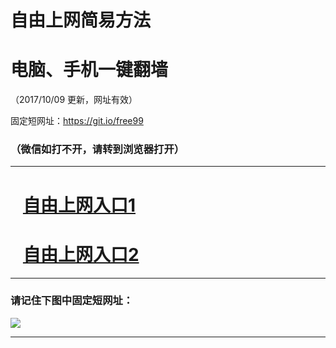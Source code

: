 ﻿# 自由上网简易方法

# 电脑、手机一键翻墙

（2017/10/09 更新，网址有效）

固定短网址：https://git.io/free99

### （微信如打不开，请转到浏览器打开）


***





# &nbsp;&nbsp; <a href="http://ft178942400.fwq-tz-1001.info/fwqtz01.html?t=10090013379 " target="_blank">自由上网入口1</a>
# &nbsp;&nbsp; <a href="http://ft101753291.fwq-tz-1002.info/fwqtz02.html?t=10090016619 " target="_blank">自由上网入口2</a>
***

### 请记住下图中固定短网址：

<img src="https://s3-us-west-2.amazonaws.com/fwq-1001/yjfq-20170905okok.png" /> 


***

